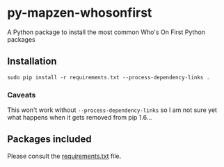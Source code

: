 # py-mapzen-whosonfirst

A Python package to install the most common Who's On First Python packages

## Installation

```
sudo pip install -r requirements.txt --process-dependency-links .
```

### Caveats

This won't work without `--process-dependency-links` so I am not sure yet what happens when it gets removed from pip 1.6...

###

## Packages included

Please consult the [requirements.txt](requirements.txt) file.
